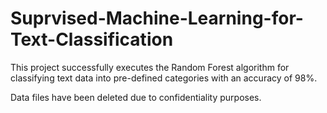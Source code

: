 # Suprvised-Machine-Learning-for-Text-Classification
This project successfully executes the Random Forest algorithm for classifying text data into pre-defined categories with an accuracy of 98%.

Data files have been deleted due to confidentiality purposes.
